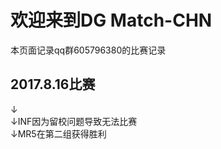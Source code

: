 # 欢迎来到DG Match-CHN
本页面记录qq群605796380的比赛记录


## 2017.8.16比赛
↓<br>
↓INF因为留校问题导致无法比赛<br>
↓MR5在第二组获得胜利<br>
